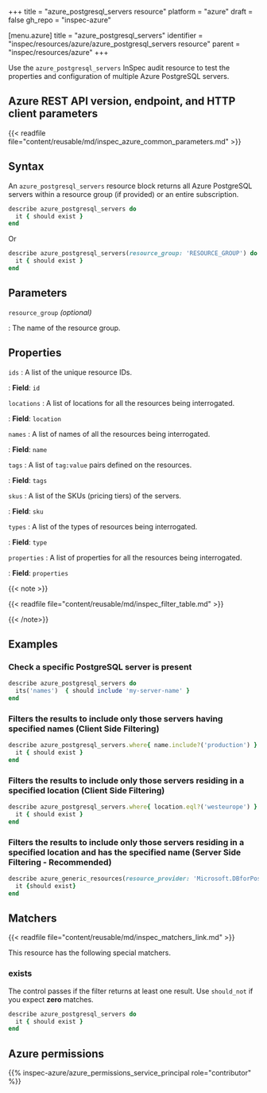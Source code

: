 +++
title = "azure_postgresql_servers resource"
platform = "azure"
draft = false
gh_repo = "inspec-azure"

[menu.azure]
title = "azure_postgresql_servers"
identifier = "inspec/resources/azure/azure_postgresql_servers resource"
parent = "inspec/resources/azure"
+++

Use the `azure_postgresql_servers` InSpec audit resource to test the properties and configuration of multiple Azure PostgreSQL servers.

## Azure REST API version, endpoint, and HTTP client parameters

{{< readfile file="content/reusable/md/inspec_azure_common_parameters.md" >}}

## Syntax

An `azure_postgresql_servers` resource block returns all Azure PostgreSQL servers within a resource group (if provided) or an entire subscription.

```ruby
describe azure_postgresql_servers do
  it { should exist }
end
```

Or

```ruby
describe azure_postgresql_servers(resource_group: 'RESOURCE_GROUP') do
  it { should exist }
end
```

## Parameters

`resource_group` _(optional)_

: The name of the resource group.

## Properties

`ids`
: A list of the unique resource IDs.

: **Field**: `id`

`locations`
: A list of locations for all the resources being interrogated.

: **Field**: `location`

`names`
: A list of names of all the resources being interrogated.

: **Field**: `name`

`tags`
: A list of `tag:value` pairs defined on the resources.

: **Field**: `tags`

`skus`
: A list of the SKUs (pricing tiers) of the servers.

: **Field**: `sku`

`types`
: A list of the types of resources being interrogated.

: **Field**: `type`

`properties`
: A list of properties for all the resources being interrogated.

: **Field**: `properties`

{{< note >}}

{{< readfile file="content/reusable/md/inspec_filter_table.md" >}}

{{< /note>}}

## Examples

### Check a specific PostgreSQL server is present

```ruby
describe azure_postgresql_servers do
  its('names')  { should include 'my-server-name' }
end
```

### Filters the results to include only those servers having specified names (Client Side Filtering)

```ruby
describe azure_postgresql_servers.where{ name.include?('production') } do
  it { should exist }
end
```

### Filters the results to include only those servers residing in a specified location (Client Side Filtering)

```ruby
describe azure_postgresql_servers.where{ location.eql?('westeurope') } do
  it { should exist }
end
```

### Filters the results to include only those servers residing in a specified location and has the specified name (Server Side Filtering - Recommended)

```ruby
describe azure_generic_resources(resource_provider: 'Microsoft.DBforPostgreSQL/servers', substring_of_name: 'production', location: 'westeurope') do
  it {should exist}
end
```

## Matchers

{{< readfile file="content/reusable/md/inspec_matchers_link.md" >}}

This resource has the following special matchers.

### exists

The control passes if the filter returns at least one result. Use `should_not` if you expect **zero** matches.

```ruby
describe azure_postgresql_servers do
  it { should exist }
end
```

## Azure permissions

{{% inspec-azure/azure_permissions_service_principal role="contributor" %}}
